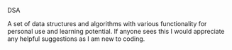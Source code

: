 DSA

A set of data structures and algorithms with various functionality for personal use and learning potential.
If anyone sees this I would appreciate any helpful suggestions as I am new to coding.
